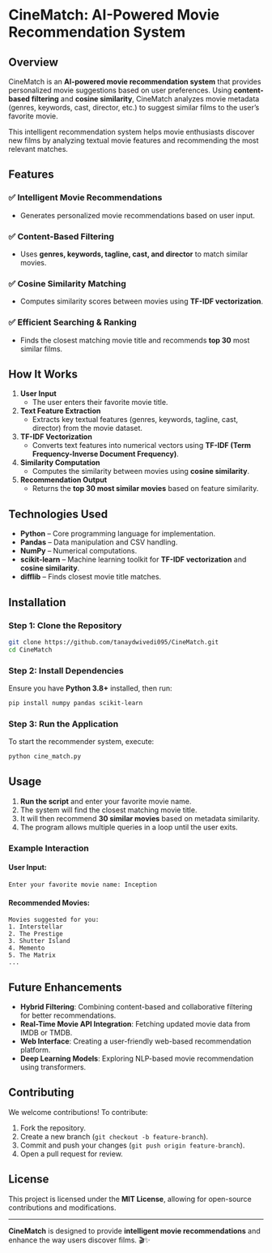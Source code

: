 # CineMatch: AI-Powered Movie Recommendation System

## Overview
CineMatch is an **AI-powered movie recommendation system** that provides personalized movie suggestions based on user preferences. Using **content-based filtering** and **cosine similarity**, CineMatch analyzes movie metadata (genres, keywords, cast, director, etc.) to suggest similar films to the user’s favorite movie.

This intelligent recommendation system helps movie enthusiasts discover new films by analyzing textual movie features and recommending the most relevant matches.

## Features
### ✅ Intelligent Movie Recommendations
- Generates personalized movie recommendations based on user input.

### ✅ Content-Based Filtering
- Uses **genres, keywords, tagline, cast, and director** to match similar movies.

### ✅ Cosine Similarity Matching
- Computes similarity scores between movies using **TF-IDF vectorization**.

### ✅ Efficient Searching & Ranking
- Finds the closest matching movie title and recommends **top 30** most similar films.

## How It Works
1. **User Input**
   - The user enters their favorite movie title.
2. **Text Feature Extraction**
   - Extracts key textual features (genres, keywords, tagline, cast, director) from the movie dataset.
3. **TF-IDF Vectorization**
   - Converts text features into numerical vectors using **TF-IDF (Term Frequency-Inverse Document Frequency)**.
4. **Similarity Computation**
   - Computes the similarity between movies using **cosine similarity**.
5. **Recommendation Output**
   - Returns the **top 30 most similar movies** based on feature similarity.

## Technologies Used
- **Python** – Core programming language for implementation.
- **Pandas** – Data manipulation and CSV handling.
- **NumPy** – Numerical computations.
- **scikit-learn** – Machine learning toolkit for **TF-IDF vectorization** and **cosine similarity**.
- **difflib** – Finds closest movie title matches.

## Installation
### Step 1: Clone the Repository
```bash
git clone https://github.com/tanaydwivedi095/CineMatch.git
cd CineMatch
```

### Step 2: Install Dependencies
Ensure you have **Python 3.8+** installed, then run:
```bash
pip install numpy pandas scikit-learn
```

### Step 3: Run the Application
To start the recommender system, execute:
```bash
python cine_match.py
```

## Usage
1. **Run the script** and enter your favorite movie name.
2. The system will find the closest matching movie title.
3. It will then recommend **30 similar movies** based on metadata similarity.
4. The program allows multiple queries in a loop until the user exits.

### Example Interaction
#### **User Input:**
```
Enter your favorite movie name: Inception
```
#### **Recommended Movies:**
```
Movies suggested for you:
1. Interstellar
2. The Prestige
3. Shutter Island
4. Memento
5. The Matrix
...
```

## Future Enhancements
- **Hybrid Filtering**: Combining content-based and collaborative filtering for better recommendations.
- **Real-Time Movie API Integration**: Fetching updated movie data from IMDB or TMDB.
- **Web Interface**: Creating a user-friendly web-based recommendation platform.
- **Deep Learning Models**: Exploring NLP-based movie recommendation using transformers.

## Contributing
We welcome contributions! To contribute:
1. Fork the repository.
2. Create a new branch (`git checkout -b feature-branch`).
3. Commit and push your changes (`git push origin feature-branch`).
4. Open a pull request for review.

## License
This project is licensed under the **MIT License**, allowing for open-source contributions and modifications.

---
**CineMatch** is designed to provide **intelligent movie recommendations** and enhance the way users discover films. 🎬✨

